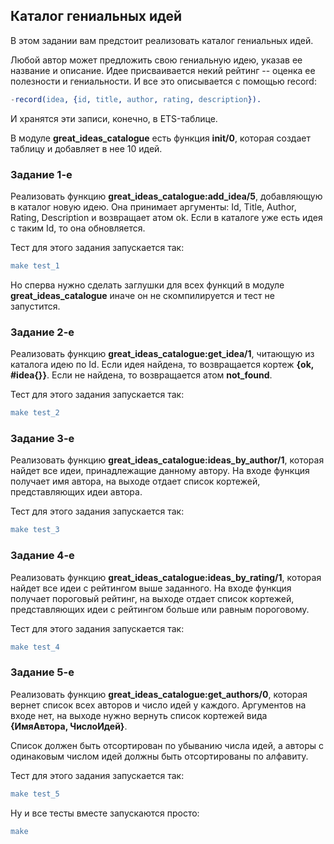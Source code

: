 ## Каталог гениальных идей

В этом задании вам предстоит реализовать каталог гениальных идей.

Любой автор может предложить свою гениальную идею, указав ее название
и описание. Идее присваивается некий рейтинг -- оценка ее полезности и
гениальности.  И все это описывается с помощью record:

```erlang
-record(idea, {id, title, author, rating, description}).
```

И хранятся эти записи, конечно, в ETS-таблице.

В модуле **great_ideas_catalogue** есть функция **init/0**,
которая создает таблицу и добавляет в нее 10 идей.


### Задание 1-е

Реализовать функцию **great_ideas_catalogue:add_idea/5**, добавляющую
в каталог новую идею.  Она принимает аргументы: Id, Title, Author,
Rating, Description и возвращает атом ok. Если в каталоге уже есть
идея с таким Id, то она обновляется.

Тест для этого задания запускается так:

```erlang
make test_1
```

Но сперва нужно сделать заглушки для всех функций в модуле
**great_ideas_catalogue** иначе он не скомпилируется и тест не
запустится.


### Задание 2-е

Реализовать функцию **great_ideas_catalogue:get_idea/1**, читающую из
каталога идею по Id. Если идея найдена, то возвращается кортеж
**{ok, #idea{}}**. Если не найдена, то возвращается атом **not_found**.

Тест для этого задания запускается так:

```erlang
make test_2
```


### Задание 3-е

Реализовать функцию **great_ideas_catalogue:ideas_by_author/1**,
которая найдет все идеи, принадлежащие данному автору.  На входе
функция получает имя автора, на выходе отдает список кортежей,
представляющих идеи автора.

Тест для этого задания запускается так:

```erlang
make test_3
```


### Задание 4-е

Реализовать функцию **great_ideas_catalogue:ideas_by_rating/1**,
которая найдет все идеи с рейтингом выше заданного. На входе функция
получает пороговый рейтинг, на выходе отдает список кортежей,
представляющих идеи с рейтингом больше или равным пороговому.

Тест для этого задания запускается так:

```erlang
make test_4
```

### Задание 5-е

Реализовать функцию **great_ideas_catalogue:get_authors/0**, которая
вернет список всех авторов и число идей у каждого.  Аргументов на
входе нет, на выходе нужно вернуть список кортежей вида **{ИмяАвтора,
ЧислоИдей}**.

Список должен быть отсортирован по убыванию числа идей, а авторы
с одинаковым числом идей должны быть отсортированы по алфавиту.

Тест для этого задания запускается так:

```erlang
make test_5
```

Ну и все тесты вместе запускаются просто:

```erlang
make
```
